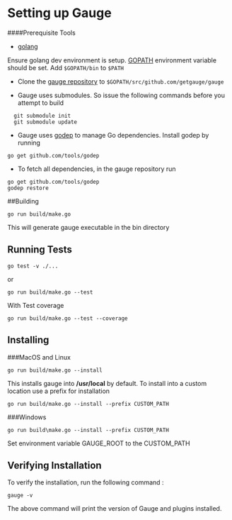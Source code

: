 # Setting up Gauge

####Prerequisite Tools
* [golang](http://golang.org/)

Ensure golang dev environment is setup. [GOPATH](https://golang.org/doc/code.html#GOPATH) environment variable should be set. Add ```$GOPATH/bin``` to ```$PATH```

* Clone the [gauge repository](https://github.com/getgauge/gauge.git) to ```$GOPATH/src/github.com/getgauge/gauge```

* Gauge uses submodules. So issue the following commands before you attempt to build

```
  git submodule init
  git submodule update
```

* Gauge uses [godep](https://github.com/tools/godep) to manage Go dependencies.
Install godep by running

````
go get github.com/tools/godep
````

* To fetch all dependencies, in the gauge repository run

````
go get github.com/tools/godep
godep restore
````

##Building

````
go run build/make.go
````

This will generate gauge executable in the bin directory

## Running Tests

````
go test -v ./...
````
or
````
go run build/make.go --test
````
With Test coverage
````
go run build/make.go --test --coverage
````

## Installing

###MacOS and Linux

````
go run build/make.go --install
````

This installs gauge into __/usr/local__ by default.
To install into a custom location use a prefix for installation

````
go run build/make.go --install --prefix CUSTOM_PATH
````

###Windows

````
go run build\make.go --install --prefix CUSTOM_PATH
````

Set environment variable GAUGE_ROOT to the CUSTOM_PATH

## Verifying Installation

To verify the installation, run the following command :

````
gauge -v
````
The above command will print the version of Gauge and plugins installed.
